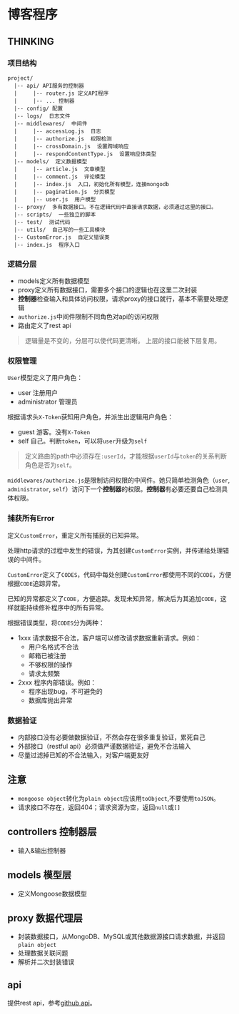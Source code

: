 # 博客程序

## THINKING

### 项目结构

```text
project/
  |-- api/ API服务的控制器
  |     |-- router.js 定义API程序
  |     |-- ... 控制器
  |-- config/ 配置
  |-- logs/  日志文件
  |-- middlewares/  中间件
  |     |-- accessLog.js  日志
  |     |-- authorize.js  权限检测
  |     |-- crossDomain.js  设置跨域响应
  |     |-- respondContentType.js  设置响应体类型
  |-- models/  定义数据模型
  |     |-- article.js  文章模型
  |     |-- comment.js  评论模型
  |     |-- index.js  入口，初始化所有模型，连接mongodb
  |     |-- pagination.js  分页模型
  |     |-- user.js  用户模型
  |-- proxy/  多有数据接口。不在逻辑代码中直接请求数据，必须通过这里的接口。
  |-- scripts/  一些独立的脚本
  |-- test/  测试代码
  |-- utils/  自己写的一些工具模块
  |-- CustomError.js  自定义错误类
  |-- index.js  程序入口
```

### 逻辑分层

* models定义所有数据模型
* proxy定义所有数据接口，需要多个接口的逻辑也在这里二次封装
* **控制器**检查输入和具体访问权限，请求proxy的接口就行，基本不需要处理逻辑
* `authorize.js`中间件限制不同角色对api的访问权限
* 路由定义了rest api

> 逻辑量是不变的，分层可以使代码更清晰。
> 上层的接口能被下层复用。

### 权限管理

`User`模型定义了用户角色：

* user  注册用户
* administrator  管理员

根据请求头`X-Token`获知用户角色，并派生出逻辑用户角色：

* guest  游客。没有`X-Token`
* self  自己。判断`token`，可以将`user`升级为`self`

> 定义路由的path中必须存在`:userId`，才能根据`userId`与`token`的关系判断角色是否为`self`。

`middlewares/authorize.js`是限制访问权限的中间件。她只简单检测角色（`user`, `administrator`, `self`）访问下一个**控制器**的权限。**控制器**有必要还要自己检测具体权限。



### 捕获所有Error

定义`CustomError`，重定义所有捕获的已知异常。

处理http请求的过程中发生的错误，为其创建`CustomError`实例，并传递给处理错误的中间件。

`CustomError`定义了`CODES`，代码中每处创建`CustomError`都使用不同的`CODE`，方便根据`CODE`追踪异常。

已知的异常都定义了`CODE`，方便追踪。发现未知异常，解决后为其追加`CODE`，这样就能持续修补程序中的所有异常。

根据错误类型，将`CODES`分为两种：

* 1xxx 请求数据不合法，客户端可以修改请求数据重新请求。例如：
  * 用户名格式不合法
  * 邮箱已被注册
  * 不够权限的操作
  * 请求太频繁
* 2xxx 程序内部错误。例如：
  * 程序出现bug，不可避免的
  * 数据库抛出异常


### 数据验证

* 内部接口没有必要做数据验证，不然会存在很多重复验证，累死自己
* 外部接口（restful api）必须做严谨数据验证，避免不合法输入
* 尽量过滤掉已知的不合法输入，对客户端更友好







## 注意

* `mongoose object`转化为`plain object`应该用`toObject`,不要使用`toJSON`。
* 请求接口不存在，返回404；请求资源为空，返回`null`或`[]`

## controllers 控制器层

* 输入&输出控制器

## models 模型层

* 定义Mongoose数据模型

## proxy 数据代理层

* 封装数据接口，从MongoDB、MySQL或其他数据源接口请求数据，并返回`plain object`
* 处理数据关联问题
* 解析并二次封装错误


## api

提供rest api，参考[github api](developer.github.com/v3)。



